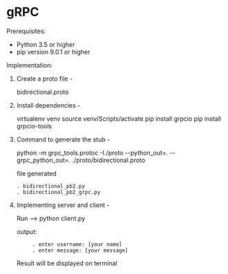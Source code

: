 # gRPC

Prerequisites:
 - Python 3.5 or higher
 - pip version 9.0.1 or higher

Implementation:

1. Create a proto file -

    bidirectional.proto 

2. Install dependencies -

   virtualenv venv
   source venv/Scripts/activate
   pip install grpcio
   pip install grpcio-tools

3. Command to generate the stub -

   python -m grpc_tools.protoc -I./proto --python_out=. --grpc_python_out=. ./proto/bidirectional.proto
   
   file generated
   
       . bidirectional_pb2.py
       . bidirectional_pb2_grpc.py
       
4. Implementing server and client -
  
   Run --> python client.py
   
   output:
   
            . enter username: [your name]
            . enter message: [your message]
   
   
   Result will be displayed on terminal
   


   
